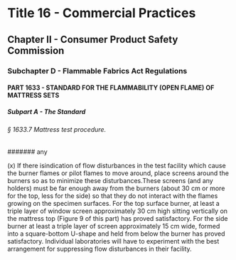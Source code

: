
# Title 16 - Commercial Practices
## Chapter II - Consumer Product Safety Commission
### Subchapter D - Flammable Fabrics Act Regulations
#### PART 1633 - STANDARD FOR THE FLAMMABILITY (OPEN FLAME) OF MATTRESS SETS
##### Subpart A - The Standard
###### § 1633.7 Mattress test procedure.
####### any

(x) If there isindication of flow disturbances in the test facility which cause the burner flames or pilot flames to move around, place screens around the burners so as to minimize these disturbances.These screens (and any holders) must be far enough away from the burners (about 30 cm or more for the top, less for the side) so that they do not interact with the flames growing on the specimen surfaces. For the top surface burner, at least a triple layer of window screen approximately 30 cm high sitting vertically on the mattress top (Figure 9 of this part) has proved satisfactory. For the side burner at least a triple layer of screen approximately 15 cm wide, formed into a square-bottom U-shape and held from below the burner has proved satisfactory. Individual laboratories will have to experiment with the best arrangement for suppressing flow disturbances in their facility.
